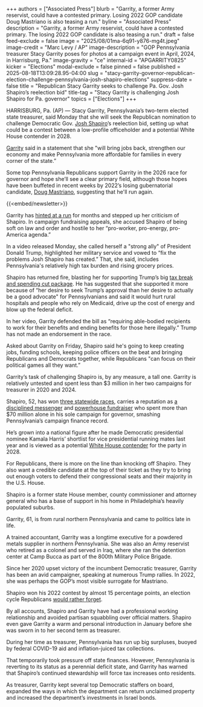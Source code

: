 +++
authors = ["Associated Press"]
blurb = "Garrity, a former Army reservist, could have a contested primary. Losing 2022 GOP candidate Doug Mastriano is also teasing a run."
byline = "Associated Press"
description = "Garrity, a former Army reservist, could have a contested primary. The losing 2022 GOP candidate is also teasing a run."
draft = false
feed-exclude = false
image = "2025/08/01ma-6q91-y876-mg4t.jpeg"
image-credit = "Marc Levy / AP"
image-description = "GOP Pennsylvania treasurer Stacy Garrity poses for photos at a campaign event in April, 2024, in Harrisburg, Pa."
image-gravity = "ce"
internal-id = "APGARRITY0825"
kicker = "Elections"
modal-exclude = false
pinned = false
published = 2025-08-18T13:09:28.95-04:00
slug = "stacy-garrity-governor-republican-election-challenge-pennsylvania-josh-shapiro-elections"
suppress-date = false
title = "Republican Stacy Garrity seeks to challenge Pa. Gov. Josh Shapiro’s reelection bid"
title-tag = "Stacy Garrity is challenging Josh Shapiro for Pa. governor"
topics = ["Elections"]
+++

HARRISBURG, Pa. (AP) — Stacy Garrity, Pennsylvania’s two-term elected state treasurer, said Monday that she will seek the Republican nomination to challenge Democratic Gov. <a href="https://apnews.com/hub/josh-shapiro">Josh Shapiro</a>’s reelection bid, setting up what could be a contest between a low-profile officeholder and a potential White House contender in 2028.

<a href="https://apnews.com/edd352fa1ed659590f35da2ffdce5fb4">Garrity</a> said in a statement that she &#34;will bring jobs back, strengthen our economy and make Pennsylvania more affordable for families in every corner of the state.”

Some top Pennsylvania Republicans support Garrity in the 2026 race for governor and hope she’ll see a clear primary field, although those hopes have been buffeted in recent weeks by 2022’s losing gubernatorial candidate, <a href="https://apnews.com/article/2022-midterm-elections-abortion-campaigns-presidential-election-2020-b261a2e8a1689f13c3c4ab756423da95">Doug Mastriano</a>, suggesting that he&#39;ll run again.

{{<embed/newsletter>}}

Garrity has <a href="https://apnews.com/article/election-pennsylvania-congress-josh-shapiro-democrats-republicans-87c005f97623074cc167957a9fc37ddf">hinted at a run</a> for months and stepped up her criticism of Shapiro. In campaign fundraising appeals, she accused Shapiro of being soft on law and order and hostile to her “pro-worker, pro-energy, pro-America agenda.”

In a video released Monday, she called herself a &#34;strong ally&#34; of President Donald Trump, highlighted her military service and vowed to “fix the problems Josh Shapiro has created.” That, she said, includes Pennsylvania&#39;s relatively high tax burden and rising grocery prices.

Shapiro has returned fire, blasting her for supporting Trump’s big <a href="https://apnews.com/article/trump-big-beautiful-gop-taxes-ced365c347de9320eef2ccb8df16dda2">tax break and spending cut package</a>. He has suggested that she supported it more because of “her desire to seek Trump’s approval than her desire to actually be a good advocate&#34; for Pennsylvanians and said it would hurt rural hospitals and people who rely on Medicaid, drive up the cost of energy and blow up the federal deficit.

In her video, Garrity defended the bill as “requiring able-bodied recipients to work for their benefits and ending benefits for those here illegally.” Trump has not made an endorsement in the race.

Asked about Garrity on Friday, Shapiro said he&#39;s going to keep creating jobs, funding schools, keeping police officers on the beat and bringing Republicans and Democrats together, while Republicans &#34;can focus on their political games all they want.”

Garrity’s task of challenging Shapiro is, by any measure, a tall one. Garrity is relatively untested and spent less than $3 million in her two campaigns for treasurer in 2020 and 2024.

Shapiro, 52, has won <a href="https://apnews.com/article/pennsylvania-governor-race-2022-midterm-elections-cfcdce9eb72761415dcea9fbd970c553">three statewide races</a>, carries a reputation as <a href="https://apnews.com/article/2022-midterm-elections-abortion-pennsylvania-presidential-campaigns-d934158054ec81e2379b72ad40b5f6b7">a disciplined messenger</a> and <a href="https://apnews.com/article/2022-midterm-elections-pennsylvania-campaigns-campaign-spending-00e55dec2da5496d7675d3fd6ee0190c">powerhouse fundraiser</a> who spent more than $70 million alone in his sole campaign for governor, smashing Pennsylvania’s campaign finance record.

He’s grown into a national figure after he made Democratic presidential nominee Kamala Harris’ shortlist for vice presidential running mates last year and is viewed as a potential <a href="https://apnews.com/article/democrats-president-2028-newsom-beshear-khanna-south-carolina-004ca304aeecf186391b5439b51b3836">White House contender</a> for the party in 2028.

For Republicans, there is more on the line than knocking off Shapiro. They also want a credible candidate at the top of their ticket as they try to bring out enough voters to defend their congressional seats and their majority in the U.S. House.

Shapiro is a former state House member, county commissioner and attorney general who has a base of support in his home in Philadelphia’s heavily populated suburbs.

Garrity, 61, is from rural northern Pennsylvania and came to politics late in life.

A trained accountant, Garrity was a longtime executive for a powdered metals supplier in northern Pennsylvania. She was also an Army reservist who retired as a colonel and served in Iraq, where she ran the detention center at Camp Bucca as part of the 800th Military Police Brigade.

Since her 2020 upset victory of the incumbent Democratic treasurer, Garrity has been an avid campaigner, speaking at numerous Trump rallies. In 2022, she was perhaps the GOP’s most visible surrogate for Mastriano.

Shapiro won his 2022 contest by almost 15 percentage points, an election cycle Republicans <a href="https://apnews.com/article/2022-midterm-elections-abortion-voting-rights-josh-shapiro-health-5dcf8043b4d0cd0f33691ba4071f4a9c">would rather forget</a>.

By all accounts, Shapiro and Garrity have had a professional working relationship and avoided partisan squabbling over official matters. Shapiro even gave Garrity a warm and personal introduction in January before she was sworn in to her second term as treasurer.

During her time as treasurer, Pennsylvania has run up big surpluses, buoyed by federal COVID-19 aid and inflation-juiced tax collections.

That temporarily took pressure off state finances. However, Pennsylvania is reverting to its status as a perennial deficit state, and Garrity has warned that Shapiro’s continued stewardship will force tax increases onto residents.

As treasurer, Garrity kept several top Democratic staffers on board, expanded the ways in which the department can return unclaimed property and increased the department’s investments in Israel bonds.

